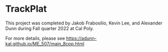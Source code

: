 # TrackPlat

This project was completed by Jakob Frabosilio, Kevin Lee, and Alexander Dunn during Fall quarter 2022 at Cal Poly.

For more details, please see https://adunn-kal.github.io/ME_507/main_8cpp.html
